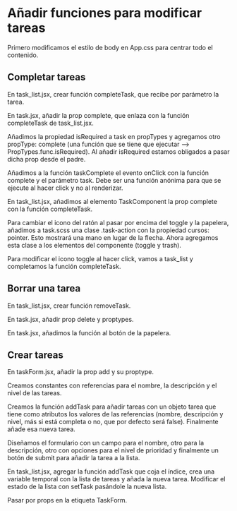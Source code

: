 # Añadir funciones para modificar tareas
Primero modificamos el estilo de body en App.css para centrar todo el contenido.

## Completar tareas
En task_list.jsx, crear función completeTask, que recibe por parámetro la tarea.

En task.jsx, añadir la prop complete, que enlaza con la función completeTask de task_list.jsx.

Añadimos la propiedad isRequired a task en propTypes y agregamos otro propType: complete (una función que se tiene que ejecutar --> PropTypes.func.isRequired).
Al añadir isRequired estamos obligados a pasar dicha prop desde el padre.

Añadimos a la función taskComplete el evento onClick con la función complete y el parámetro task. Debe ser una función anónima para que se ejecute al hacer click y no al renderizar.

En task_list.jsx, añadimos al elemento TaskComponent la prop complete con la función completeTask.

Para cambiar el icono del ratón al pasar por encima del toggle y la papelera, añadimos a task.scss una clase .task-action con la propiedad cursos: pointer. Esto mostrará una mano en lugar de la flecha. Ahora agregamos esta clase a los elementos del componente (toggle y trash).

Para modificar el icono toggle al hacer click, vamos a task_list y completamos la función completeTask.

## Borrar una tarea

En task_list.jsx, crear función removeTask.

En task.jsx, añadir prop delete y proptypes.

En task.jsx, añadimos la función al botón de la papelera.

## Crear tareas
En taskForm.jsx, añadir la prop add y su proptype.

Creamos constantes con referencias para el nombre, la descripción y el nivel de las tareas.

Creamos la función addTask para añadir tareas con un objeto tarea que tiene como atributos los valores de las referencias (nombre, descripción y nivel, más si está completa o no, que por defecto será false). Finalmente añade esa nueva tarea.

Diseñamos el formulario con un campo para el nombre, otro para la descripción, otro con opciones para el nivel de prioridad y finalmente un botón de submit para añadir la tarea a la lista.

En task_list.jsx, agregar la función addTask que coja el índice, crea una variable temporal con la lista de tareas y añada la nueva tarea. Modificar el estado de la lista con setTask pasándole la nueva lista.

Pasar por props en la etiqueta TaskForm.
